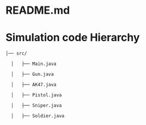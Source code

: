 # README.md

# Simulation code Hierarchy  

    │── src/

      │   ├── Main.java

      │   ├── Gun.java

      │   ├── AK47.java

      │   ├── Pistol.java

      │   ├── Sniper.java

      │   ├── Soldier.java
